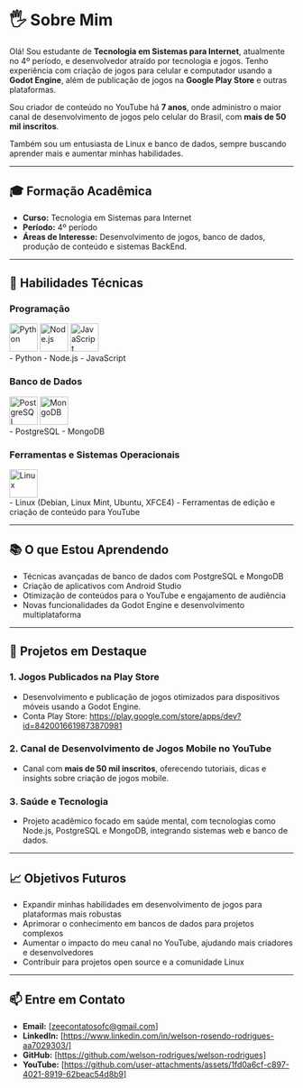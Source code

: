 # 🖐️ Sobre Mim  
Olá! Sou estudante de **Tecnologia em Sistemas para Internet**, atualmente no 4º período, e desenvolvedor atraído por tecnologia e jogos. Tenho experiência com criação de jogos para celular e computador usando a **Godot Engine**, além de publicação de jogos na **Google Play Store** e outras plataformas.  

Sou criador de conteúdo no YouTube há **7 anos**, onde administro o maior canal de desenvolvimento de jogos pelo celular do Brasil, com **mais de 50 mil inscritos**.  

Também sou um entusiasta de Linux e banco de dados, sempre buscando aprender mais e aumentar minhas habilidades.  

---

## 🎓 Formação Acadêmica  
- **Curso:** Tecnologia em Sistemas para Internet  
- **Período:** 4º período  
- **Áreas de Interesse:** Desenvolvimento de jogos, banco de dados, produção de conteúdo e sistemas BackEnd.  

---

## 🚀 Habilidades Técnicas  

### Programação  
<div>
  <img src="https://upload.wikimedia.org/wikipedia/commons/c/c3/Python-logo-notext.svg" width="50" alt="Python">
  <img src="https://www.vectorlogo.zone/logos/nodejs/nodejs-icon.svg" width="50" alt="Node.js">
  <img src="https://upload.wikimedia.org/wikipedia/commons/6/6a/JavaScript-logo.png" width="50" alt="JavaScript">
</div>
- Python  
- Node.js  
- JavaScript

### Banco de Dados  
<div>
  <img src="https://upload.wikimedia.org/wikipedia/commons/2/29/Postgresql_elephant.svg" width="50" alt="PostgreSQL">
  <img src="https://www.vectorlogo.zone/logos/mongodb/mongodb-icon.svg" width="50" alt="MongoDB">
</div>
- PostgreSQL  
- MongoDB  

### Ferramentas e Sistemas Operacionais  
<div>
  <img src="https://upload.wikimedia.org/wikipedia/commons/a/af/Tux.png" width="50" alt="Linux">
</div>
- Linux (Debian, Linux Mint, Ubuntu, XFCE4)  
- Ferramentas de edição e criação de conteúdo para YouTube  

---

## 📚 O que Estou Aprendendo  
- Técnicas avançadas de banco de dados com PostgreSQL e MongoDB  
- Criação de aplicativos com Android Studio  
- Otimização de conteúdos para o YouTube e engajamento de audiência  
- Novas funcionalidades da Godot Engine e desenvolvimento multiplataforma  

---

## 🌟 Projetos em Destaque  
### 1. **Jogos Publicados na Play Store**  
- Desenvolvimento e publicação de jogos otimizados para dispositivos móveis usando a Godot Engine.
- Conta Play Store: https://play.google.com/store/apps/dev?id=8420016619873870981

### 2. **Canal de Desenvolvimento de Jogos Mobile no YouTube**  
- Canal com **mais de 50 mil inscritos**, oferecendo tutoriais, dicas e insights sobre criação de jogos mobile.  

### 3. **Saúde e Tecnologia**  
- Projeto acadêmico focado em saúde mental, com tecnologias como Node.js, PostgreSQL e MongoDB, integrando sistemas web e banco de dados.  

---

## 📈 Objetivos Futuros  
- Expandir minhas habilidades em desenvolvimento de jogos para plataformas mais robustas  
- Aprimorar o conhecimento em bancos de dados para projetos complexos  
- Aumentar o impacto do meu canal no YouTube, ajudando mais criadores e desenvolvedores  
- Contribuir para projetos open source e a comunidade Linux  

---

## 📫 Entre em Contato  
- **Email:** [zeecontatosofc@gmail.com]  
- **LinkedIn:** [https://www.linkedin.com/in/welson-rosendo-rodrigues-aa7029303/]  
- **GitHub:** [https://github.com/welson-rodrigues/welson-rodrigues]  
- **YouTube:** [https://github.com/user-attachments/assets/1fd0a6cf-c897-4021-8919-62beac54d8b9]  
